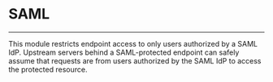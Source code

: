 # SAML
----------------

This module restricts endpoint access to only users authorized by a SAML IdP. Upstream servers behind a SAML-protected endpoint can safely assume that requests are from users authorized by the SAML IdP to access the protected resource.